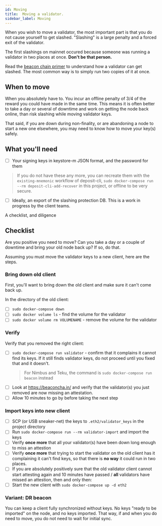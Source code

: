 ```yaml
---
id: Moving
title:  Moving a validator.
sidebar_label: Moving
---
```


When you wish to move a validator, the most important part is that you do not
cause yourself to get slashed. "Slashing" is a large penalty and a forced
exit of the validator.

The first slashings on mainnet occured because someone was running a validator in
two places at once. **Don't be that person.**

Read the [beacon chain primer](https://ethos.dev/beacon-chain/) to understand how
a validator can get slashed. The most common way is to simply run two copies of it
at once.

## When to move

When you absolutely have to. You incur an offline penalty of 3/4 of the reward
you could have made in the same time. This means it is often better to take a day
or several of downtime and work on getting the node back online, than risk
slashing while moving validator keys. 

That said, if you are down during non-finality, or are abandoning a node to start
a new one elsewhere, you may need to know how to move your key(s) safely.

## What you'll need

- [ ] Your signing keys in keystore-m JSON format, and the password for them
>  If you do not have these any more, you can recreate them with the `existing-mnemonic`
>  workflow of deposit-cli, `sudo docker-compose run --rm deposit-cli-add-recover` in
>  this project, or offline to be very secure.
- [ ] Ideally, an export of the slashing protection DB. This is a work in progress by
  the client teams.
  
 A checklist, and diligence

## Checklist

Are you positive you need to move? Can you take a day or a couple of downtime and bring
your old node back up? If so, do that.

Assuming you must move the validator keys to a new client, here are the steps.

### Bring down old client

First, you'll want to bring down the old client and make sure it can't come back up.

In the directory of the old client:

- [ ] `sudo docker-compose down`
- [ ] `sudo docker volume ls` - find the volume for the validator
- [ ] `sudo docker volume rm VOLUMENAME` - remove the volume for the validator

### Verify

Verify that you removed the right client:

- [ ] `sudo docker-compose run validator` - confirm that it complains it cannot find its keys. If it still
  finds validator keys, do not proceed until you fixed that and it doesn't.
  > For Nimbus and Teku, the command is `sudo docker-compose run beacon` instead
- [ ] Look at https://beaconcha.in/ and verify that the validator(s) you just removed are now
  missing an attestation.
- [ ] Allow 10 minutes to go by before taking the next step

### Import keys into new client

- [ ] SCP (or USB sneaker-net) the keys to `.eth2/validator_keys` in the project directory
- [ ] Run `sudo docker-compose run --rm validator-import` and import the keys
- [ ] Verify **once more** that all your validator(s) have been down long
  enough to miss an attestion
- [ ] Verify **once more** that trying to start the validator on the old client
  has it complaining it can't find keys, so that there is **no way** it
  could run in two places.
- [ ] If you are absolutely positively sure that the old validator client cannot
  start attesting again and 10 minutes have passed / **all** validators
  have missed an attestion, then and only then:
- [ ] Start the new client with `sudo docker-compose up -d eth2`

### Variant: DR beacon

You can keep a client fully synchronized without keys. No keys "ready
to be imported" on the node, and no keys imported. That way, if and
when you do need to move, you do not need to wait for initial sync.
